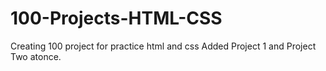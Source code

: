 # 100-Projects-HTML-CSS
Creating 100 project for practice html and css
Added Project 1 and Project Two atonce.

